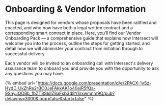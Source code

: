# Onboarding & Vendor Information

This page is designed for vendors whose proposals have been ratified and enacted, and who now have both a legal written contract and a corresponding smart contract in place. Here, you’ll find our Vendor Onboarding Pack — a comprehensive guide that explains how Intersect will welcome you into the process, outline the steps for getting started, and detail how we will administer your contract from initiation through to successful delivery.

Each vendor will be invited to an onboarding call with Intersect's delivery assurance team to onboard you and provide you with the opportunity to ask any questions you may have.

{% embed url="https://docs.google.com/presentation/d/e/2PACX-1vSz-HydD_UkZhRe2rBC0JeFAkkAK1o40eiR5fQa-9SnyJQOBb_fbZT8SIdlZ8aFsb3d8Ylirxwmnm9Q/pub?delayms=3000&loop=false&start=false" %}
